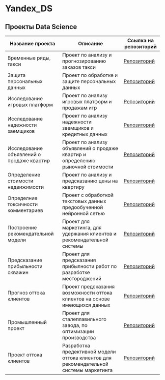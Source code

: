 # Yandex_DS



## Проекты Data Science

| Название проекта                         | Описание                                 | Ссылка на репозиторий                           |
|-----------------------------------------|------------------------------------------|------------------------------------------------|
| Временные ряды, такси                    | Проект по анализу и прогнозированию заказов такси  | [Репозиторий](https://github.com/pavel1111pavel/Yandex_DS/tree/main/%D0%92%D1%80%D0%B5%D0%BC%D0%B5%D0%BD%D0%BD%D1%8B%D0%B5%20%D1%80%D1%8F%D0%B4%D1%8B%2C%20%D1%82%D0%B0%D0%BA%D1%81%D0%B8)      |
| Защита персональных данных               | Проект по обработке и защите персональных данных   | [Репозиторий](https://github.com/pavel1111pavel/Yandex_DS/tree/main/%D0%97%D0%B0%D1%89%D0%B8%D1%82%D0%B0%20%D0%BF%D0%B5%D1%80%D1%81%D0%BE%D0%BD%D0%B0%D0%BB%D1%8C%D0%BD%D1%8B%D1%85%20%D0%B4%D0%B0%D0%BD%D0%BD%D1%8B%D1%85)      |
| Исследование игровых платформ            | Проект по анализу игровых платформ и продажам игр   | [Репозиторий](https://github.com/pavel1111pavel/Yandex_DS/tree/main/%D0%98%D1%81%D1%81%D0%BB%D0%B5%D0%B4%D0%BE%D0%B2%D0%B0%D0%BD%D0%B8%D0%B5%20%D0%B8%D0%B3%D1%80%D0%BE%D0%B2%D1%8B%D1%85%20%D0%BF%D0%BB%D0%B0%D1%82%D1%84%D0%BE%D1%80%D0%BC)      |
| Исследование надежности заемщиков        | Проект по анализу надежности заемщиков и кредитных данных  | [Репозиторий](https://github.com/pavel1111pavel/Yandex_DS/tree/main/%D0%98%D1%81%D1%81%D0%BB%D0%B5%D0%B4%D0%BE%D0%B2%D0%B0%D0%BD%D0%B8%D0%B5%20%D0%BD%D0%B0%D0%B4%D0%B5%D0%B6%D0%BD%D0%BE%D1%81%D1%82%D0%B8%20%D0%B7%D0%B0%D0%B5%D0%BC%D1%89%D0%B8%D0%BA%D0%BE%D0%B2) |
| Исследование объявлений о продаже квартир | Проект по анализу объявлений о продаже квартир и определению рыночной стоимости | [Репозиторий](https://github.com/pavel1111pavel/Yandex_DS/tree/main/%D0%98%D1%81%D1%81%D0%BB%D0%B5%D0%B4%D0%BE%D0%B2%D0%B0%D0%BD%D0%B8%D0%B5%20%D0%BE%D0%B1%D1%8A%D1%8F%D0%B2%D0%BB%D0%B5%D0%BD%D0%B8%D0%B9%20%D0%BE%20%D0%BF%D1%80%D0%B0%D0%B4%D0%B0%D0%B6%D0%B5%20%D0%BA%D0%B2%D0%B0%D1%80%D0%B8%D1%82%D0%B8%D1%80) |
| Определение стоимости недвижимости | Проект по анализу и предсказанию цены на квартиру | [Репозиторий](https://github.com/pavel1111pavel/Yandex_DS/tree/main/%D0%9E%D0%BF%D1%80%D0%B5%D0%B4%D0%B5%D0%BB%D0%B5%D0%BD%D0%B8%D0%B5%20%D1%81%D1%82%D0%BE%D0%B8%D0%BC%D0%BE%D1%81%D1%82%D0%B8%20%D0%B0%D0%B2%D1%82%D0%BE%D0%BC%D0%BE%D0%B1%D0%B8%D0%BB%D0%B5%D0%B9) |
| Определние токсичности комментариев | Проект с обработкой текстовых данных предообученной нейронной сетью  | [Репозиторий](https://github.com/pavel1111pavel/Yandex_DS/tree/main/%D0%9E%D0%BF%D1%80%D0%B5%D0%B4%D0%B5%D0%BB%D0%B5%D0%BD%D0%B8%D0%B5%20%D1%82%D0%BE%D0%BA%D1%81%D0%B8%D1%87%D0%BD%D1%8B%D1%85%20%D0%BA%D0%BE%D0%BC%D0%BC%D0%B5%D0%BD%D1%82%D0%B0%D1%80%D0%B8%D0%B5%D0%B2)  |      |
| Построение рекомендательной модели              | Проект для маркетинга, для удержания клиентов и рекомендательной системы  | [Репозиторий](https://github.com/pavel1111pavel/Yandex_DS/tree/main/%D0%9F%D0%BE%D1%81%D1%82%D1%80%D0%BE%D0%B5%D0%BD%D0%B8%D0%B5%20%D1%80%D0%B5%D0%BA%D0%BE%D0%BC%D0%B5%D0%BD%D0%B4%D0%B0%D1%82%D0%B5%D0%BB%D1%8C%D0%BD%D0%BE%D0%B9%20%D0%BC%D0%BE%D0%B4%D0%B5%D0%BB%D0%B8)      |
| Предсказание прибыльности скважин         | Проект для предсказания прибылности работ по разработке местороджений   | [Репозиторий](https://github.com/pavel1111pavel/Yandex_DS/tree/main/%D0%9F%D1%80%D0%B5%D0%B4%D1%81%D0%BA%D0%B0%D0%B7%D0%B0%D0%BD%D0%B8%D0%B5%20%D0%BF%D1%80%D0%B8%D0%B1%D1%8B%D0%BB%D1%8C%D0%BD%D0%BE%D1%81%D1%82%D0%B8%20%D0%BC%D0%B5%D1%81%D1%82%D0%BE%D1%80%D0%BE%D0%B6%D0%B4%D0%B5%D0%BD%D0%B8%D0%B9)    |
| Прогноз оттока клиентов   | Проект предсказания возможности оттока клиентов на основе имеющихся данных | [Репозиторий](https://github.com/pavel1111pavel/Yandex_DS/tree/main/%D0%9F%D1%80%D0%BE%D0%B3%D0%BD%D0%BE%D0%B7%20%D0%BE%D1%82%D1%82%D0%BE%D0%BA%D0%B0%20%D0%BA%D0%BB%D0%B8%D0%B5%D0%BD%D1%82%D0%BE%D0%B2)   |
| Промышленный проект  | Проект для сталеплавильного завода, по оптимизации производства | [Репозиторий](https://github.com/pavel1111pavel/Yandex_DS/tree/main/%D0%9F%D1%80%D0%BE%D0%BC%D1%8B%D1%88%D0%BB%D0%B5%D0%BD%D0%BD%D1%8B%D0%B9%20%D0%BF%D1%80%D0%BE%D0%B5%D0%BA%D1%82)  |
| Проект оттока клиентов | Разработка предективной модели оттока клиентов для рекомендательной системы маркетинга | [Репозиторий](https://github.com/pavel1111pavel/Yandex_DS/tree/main/%D0%A4%D0%B8%D0%BD%D0%B0%D0%BB%D1%8C%D0%BD%D1%8B%D0%B9%20%D0%BF%D1%80%D0%BE%D0%B5%D0%BA%D1%82)   |
